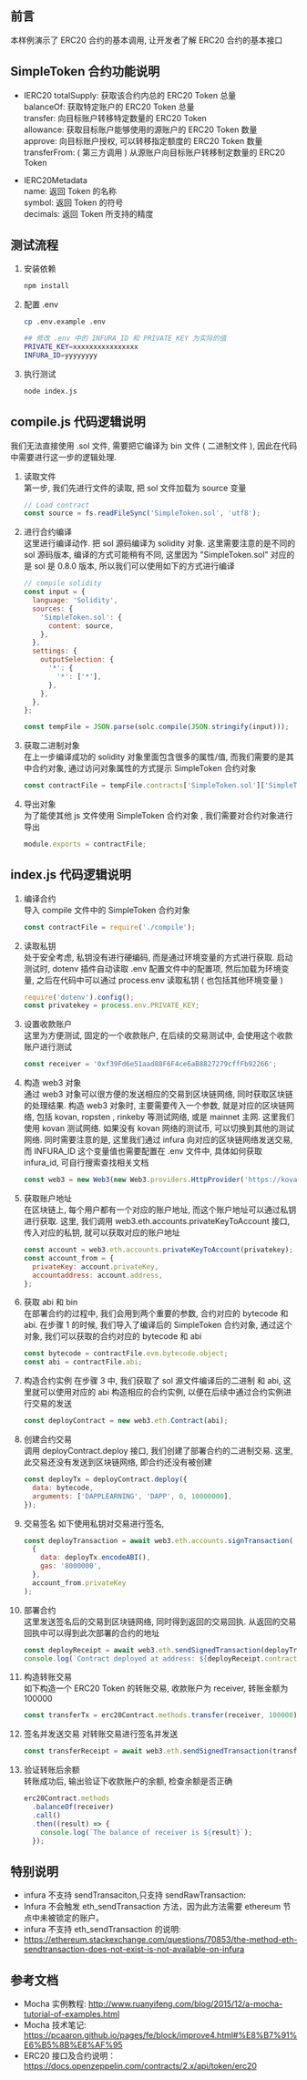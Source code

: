 ## 前言

本样例演示了 ERC20 合约的基本调用, 让开发者了解 ERC20 合约的基本接口

## SimpleToken 合约功能说明

- IERC20
  totalSupply: 获取该合约内总的 ERC20 Token 总量  
  balanceOf: 获取特定账户的 ERC20 Token 总量  
  transfer: 向目标账户转移特定数量的 ERC20 Token  
  allowance: 获取目标账户能够使用的源账户的 ERC20 Token 数量  
  approve: 向目标账户授权, 可以转移指定额度的 ERC20 Token 数量  
  transferFrom: ( 第三方调用 ) 从源账户向目标账户转移制定数量的 ERC20 Token

- IERC20Metadata  
  name: 返回 Token 的名称  
  symbol: 返回 Token 的符号  
  decimals: 返回 Token 所支持的精度

## 测试流程

1. 安装依赖

   ```sh
   npm install
   ```

2. 配置 .env

   ```sh
   cp .env.example .env

   ## 修改 .env 中的 INFURA_ID 和 PRIVATE_KEY 为实际的值
   PRIVATE_KEY=xxxxxxxxxxxxxxxx
   INFURA_ID=yyyyyyyy
   ```

3. 执行测试

   ```sh
   node index.js
   ```

## compile.js 代码逻辑说明

我们无法直接使用 .sol 文件, 需要把它编译为 bin 文件 ( 二进制文件 ), 因此在代码中需要进行这一步的逻辑处理.

1. 读取文件  
   第一步, 我们先进行文件的读取, 把 sol 文件加载为 source 变量

   ```js
   // Load contract
   const source = fs.readFileSync('SimpleToken.sol', 'utf8');
   ```

2. 进行合约编译  
   这里进行编译动作. 把 sol 源码编译为 solidity 对象. 这里需要注意的是不同的 sol 源码版本, 编译的方式可能稍有不同, 这里因为 "SimpleToken.sol" 对应的是 sol 是 0.8.0 版本, 所以我们可以使用如下的方式进行编译

   ```js
   // compile solidity
   const input = {
     language: 'Solidity',
     sources: {
       'SimpleToken.sol': {
         content: source,
       },
     },
     settings: {
       outputSelection: {
         '*': {
           '*': ['*'],
         },
       },
     },
   };

   const tempFile = JSON.parse(solc.compile(JSON.stringify(input)));
   ```

3. 获取二进制对象  
   在上一步编译成功的 solidity 对象里面包含很多的属性/值, 而我们需要的是其中合约对象, 通过访问对象属性的方式提示 SimpleToken 合约对象

   ```js
   const contractFile = tempFile.contracts['SimpleToken.sol']['SimpleToken'];
   ```

4. 导出对象  
   为了能使其他 js 文件使用 SimpleToken 合约对象 , 我们需要对合约对象进行导出

   ```js
   module.exports = contractFile;
   ```

## index.js 代码逻辑说明

1. 编译合约  
   导入 compile 文件中的 SimpleToken 合约对象

   ```js
   const contractFile = require('./compile');
   ```

2. 读取私钥  
   处于安全考虑, 私钥没有进行硬编码, 而是通过环境变量的方式进行获取. 启动测试时, dotenv 插件自动读取 .env 配置文件中的配置项, 然后加载为环境变量, 之后在代码中可以通过 process.env 读取私钥 ( 也包括其他环境变量 )

   ```js
   require('dotenv').config();
   const privatekey = process.env.PRIVATE_KEY;
   ```

3. 设置收款账户  
   这里为方便测试, 固定的一个收款账户, 在后续的交易测试中, 会使用这个收款账户进行测试

   ```js
   const receiver = '0xf39Fd6e51aad88F6F4ce6aB8827279cffFb92266';
   ```

4. 构造 web3 对象  
   通过 web3 对象可以很方便的发送相应的交易到区块链网络, 同时获取区块链的处理结果.
   构造 web3 对象时, 主要需要传入一个参数, 就是对应的区块链网络, 包括 kovan, ropsten , rinkeby 等测试网络, 或是 mainnet 主网.
   这里我们使用 kovan 测试网络. 如果没有 kovan 网络的测试币, 可以切换到其他的测试网络.
   同时需要注意的是, 这里我们通过 infura 向对应的区块链网络发送交易, 而 INFURA_ID 这个变量值也需要配置在 .env 文件中, 具体如何获取 infura_id, 可自行搜索查找相关文档

   ```js
   const web3 = new Web3(new Web3.providers.HttpProvider('https://kovan.infura.io/v3/' + process.env.INFURA_ID));
   ```

5. 获取账户地址  
   在区块链上, 每个用户都有一个对应的账户地址, 而这个账户地址可以通过私钥进行获取. 这里, 我们调用 web3.eth.accounts.privateKeyToAccount 接口, 传入对应的私钥, 就可以获取对应的账户地址

   ```js
   const account = web3.eth.accounts.privateKeyToAccount(privatekey);
   const account_from = {
     privateKey: account.privateKey,
     accountaddress: account.address,
   };
   ```

6. 获取 abi 和 bin  
   在部署合约的过程中, 我们会用到两个重要的参数, 合约对应的 bytecode 和 abi. 在步骤 1 的时候, 我们导入了编译后的 SimpleToken 合约对象, 通过这个对象, 我们可以获取的合约对应的 bytecode 和 abi

   ```js
   const bytecode = contractFile.evm.bytecode.object;
   const abi = contractFile.abi;
   ```

7. 构造合约实例
   在步骤 3 中, 我们获取了 sol 源文件编译后的二进制 和 abi, 这里就可以使用对应的 abi 构造相应的合约实例, 以便在后续中通过合约实例进行交易的发送

   ```js
   const deployContract = new web3.eth.Contract(abi);
   ```

8. 创建合约交易  
   调用 deployContract.deploy 接口, 我们创建了部署合约的二进制交易. 这里, 此交易还没有发送到区块链网络, 即合约还没有被创建

   ```js
   const deployTx = deployContract.deploy({
     data: bytecode,
     arguments: ['DAPPLEARNING', 'DAPP', 0, 10000000],
   });
   ```

9. 交易签名
   如下使用私钥对交易进行签名,

   ```js
   const deployTransaction = await web3.eth.accounts.signTransaction(
     {
       data: deployTx.encodeABI(),
       gas: '8000000',
     },
     account_from.privateKey
   );
   ```

10. 部署合约  
    这里发送签名后的交易到区块链网络, 同时得到返回的交易回执. 从返回的交易回执中可以得到此次部署的合约的地址

    ```js
    const deployReceipt = await web3.eth.sendSignedTransaction(deployTransaction.rawTransaction);
    console.log(`Contract deployed at address: ${deployReceipt.contractAddress}`);
    ```

11. 构造转账交易  
    如下构造一个 ERC20 Token 的转账交易, 收款账户为 receiver, 转账金额为 100000

    ```js
    const transferTx = erc20Contract.methods.transfer(receiver, 100000).encodeABI();
    ```

12. 签名并发送交易
    对转账交易进行签名并发送

    ```js
    const transferReceipt = await web3.eth.sendSignedTransaction(transferTransaction.rawTransaction);
    ```

13. 验证转账后余额  
    转账成功后, 输出验证下收款账户的余额, 检查余额是否正确

    ```js
    erc20Contract.methods
      .balanceOf(receiver)
      .call()
      .then((result) => {
        console.log(`The balance of receiver is ${result}`);
      });
    ```

## 特别说明

- infura 不支持 sendTransaciton,只支持 sendRawTransaction:
- Infura 不会触发 eth_sendTransaction 方法，因为此方法需要 ethereum 节点中未被锁定的账户。
- infura 不支持 eth_sendTransaction 的说明:
- <https://ethereum.stackexchange.com/questions/70853/the-method-eth-sendtransaction-does-not-exist-is-not-available-on-infura>

## 参考文档

- Mocha 实例教程: http://www.ruanyifeng.com/blog/2015/12/a-mocha-tutorial-of-examples.html
- Mocha 技术笔记: https://pcaaron.github.io/pages/fe/block/improve4.html#%E8%B7%91%E6%B5%8B%E8%AF%95
- ERC20 接口及合约说明：https://docs.openzeppelin.com/contracts/2.x/api/token/erc20

